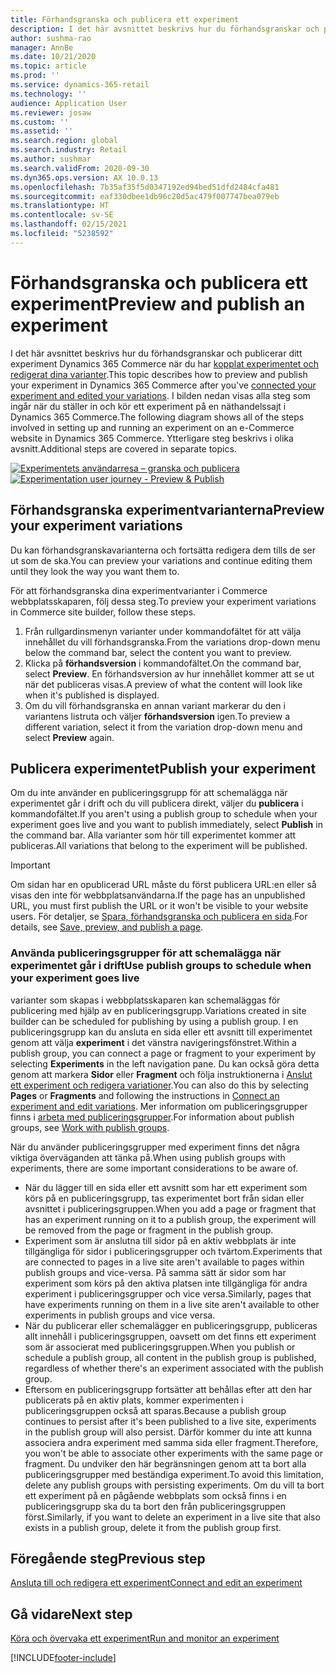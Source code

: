 ```yaml
---
title: Förhandsgranska och publicera ett experiment
description: I det här avsnittet beskrivs hur du förhandsgranskar och publicerar ett experiment från Dynamics 365 Commerce.
author: sushma-rao
manager: AnnBe
ms.date: 10/21/2020
ms.topic: article
ms.prod: ''
ms.service: dynamics-365-retail
ms.technology: ''
audience: Application User
ms.reviewer: josaw
ms.custom: ''
ms.assetid: ''
ms.search.region: global
ms.search.industry: Retail
ms.author: sushmar
ms.search.validFrom: 2020-09-30
ms.dyn365.ops.version: AX 10.0.13
ms.openlocfilehash: 7b35af35f5d0347192ed94bed51dfd2484cfa481
ms.sourcegitcommit: eaf330dbee1db96c20d5ac479f007747bea079eb
ms.translationtype: HT
ms.contentlocale: sv-SE
ms.lasthandoff: 02/15/2021
ms.locfileid: "5238592"
---
```

# <a name="preview-and-publish-an-experiment"></a><span data-ttu-id="3c591-103">Förhandsgranska och publicera ett experiment</span><span class="sxs-lookup"><span data-stu-id="3c591-103">Preview and publish an experiment</span></span>

<span data-ttu-id="3c591-104">I det här avsnittet beskrivs hur du förhandsgranskar och publicerar ditt experiment Dynamics 365 Commerce när du har [kopplat experimentet och redigerat dina varianter](experimentation-connect-edit.md).</span><span class="sxs-lookup"><span data-stu-id="3c591-104">This topic describes how to preview and publish your experiment in Dynamics 365 Commerce after you've [connected your experiment and edited your variations](experimentation-connect-edit.md).</span></span> <span data-ttu-id="3c591-105">I bilden nedan visas alla steg som ingår när du ställer in och kör ett experiment på en näthandelssajt i Dynamics 365 Commerce.</span><span class="sxs-lookup"><span data-stu-id="3c591-105">The following diagram shows all of the steps involved in setting up and running an experiment on an e-Commerce website in Dynamics 365 Commerce.</span></span> <span data-ttu-id="3c591-106">Ytterligare steg beskrivs i olika avsnitt.</span><span class="sxs-lookup"><span data-stu-id="3c591-106">Additional steps are covered in separate topics.</span></span>

<span data-ttu-id="3c591-107">[ ![Experimentets användarresa – granska och publicera](./media/experimentation_preview_publish.svg) ](./media/experimentation_preview_publish.svg#lightbox)</span><span class="sxs-lookup"><span data-stu-id="3c591-107">[ ![Experimentation user journey - Preview & Publish](./media/experimentation_preview_publish.svg) ](./media/experimentation_preview_publish.svg#lightbox)</span></span>

## <a name="preview-your-experiment-variations"></a><span data-ttu-id="3c591-108">Förhandsgranska experimentvarianterna</span><span class="sxs-lookup"><span data-stu-id="3c591-108">Preview your experiment variations</span></span>
<span data-ttu-id="3c591-109">Du kan förhandsgranskavarianterna och fortsätta redigera dem tills de ser ut som de ska.</span><span class="sxs-lookup"><span data-stu-id="3c591-109">You can preview your variations and continue editing them until they look the way you want them to.</span></span>

<span data-ttu-id="3c591-110">För att förhandsgranska dina experimentvarianter i Commerce webbplatsskaparen, följ dessa steg.</span><span class="sxs-lookup"><span data-stu-id="3c591-110">To preview your experiment variations in Commerce site builder, follow these steps.</span></span>

1. <span data-ttu-id="3c591-111">Från rullgardinsmenyn varianter under kommandofältet för att välja innehållet du vill förhandsgranska.</span><span class="sxs-lookup"><span data-stu-id="3c591-111">From the variations drop-down menu below the command bar, select the content you want to preview.</span></span> 
1. <span data-ttu-id="3c591-112">Klicka på **förhandsversion** i kommandofältet.</span><span class="sxs-lookup"><span data-stu-id="3c591-112">On the command bar, select **Preview**.</span></span> <span data-ttu-id="3c591-113">En förhandsversion av hur innehållet kommer att se ut när det publiceras visas.</span><span class="sxs-lookup"><span data-stu-id="3c591-113">A preview of what the content will look like when it's published is displayed.</span></span>
1. <span data-ttu-id="3c591-114">Om du vill förhandsgranska en annan variant markerar du den i variantens listruta och väljer **förhandsversion** igen.</span><span class="sxs-lookup"><span data-stu-id="3c591-114">To preview a different variation, select it from the variation drop-down menu and select **Preview** again.</span></span>

## <a name="publish-your-experiment"></a><span data-ttu-id="3c591-115">Publicera experimentet</span><span class="sxs-lookup"><span data-stu-id="3c591-115">Publish your experiment</span></span>
<span data-ttu-id="3c591-116">Om du inte använder en publiceringsgrupp för att schemalägga när experimentet går i drift och du vill publicera direkt, väljer du **publicera** i kommandofältet.</span><span class="sxs-lookup"><span data-stu-id="3c591-116">If you aren't using a publish group to schedule when your experiment goes live and you want to publish immediately, select **Publish** in the command bar.</span></span> <span data-ttu-id="3c591-117">Alla varianter som hör till experimentet kommer att publiceras.</span><span class="sxs-lookup"><span data-stu-id="3c591-117">All variations that belong to the experiment will be published.</span></span>
    
> [!IMPORTANT]
> <span data-ttu-id="3c591-118">Om sidan har en opublicerad URL måste du först publicera URL:en eller så visas den inte för webbplatsanvändarna.</span><span class="sxs-lookup"><span data-stu-id="3c591-118">If the page has an unpublished URL, you must first publish the URL or it won't be visible to your website users.</span></span> <span data-ttu-id="3c591-119">För detaljer, se [Spara, förhandsgranska och publicera en sida](save-preview-publish-page.md).</span><span class="sxs-lookup"><span data-stu-id="3c591-119">For details, see [Save, preview, and publish a page](save-preview-publish-page.md).</span></span>
    
### <a name="use-publish-groups-to-schedule-when-your-experiment-goes-live"></a><span data-ttu-id="3c591-120">Använda publiceringsgrupper för att schemalägga när experimentet går i drift</span><span class="sxs-lookup"><span data-stu-id="3c591-120">Use publish groups to schedule when your experiment goes live</span></span>
<span data-ttu-id="3c591-121">varianter som skapas i webbplatsskaparen kan schemaläggas för publicering med hjälp av en publiceringsgrupp.</span><span class="sxs-lookup"><span data-stu-id="3c591-121">Variations created in site builder can be scheduled for publishing by using a publish group.</span></span> <span data-ttu-id="3c591-122">I en publiceringsgrupp kan du ansluta en sida eller ett avsnitt till experimentet genom att välja **experiment** i det vänstra navigeringsfönstret.</span><span class="sxs-lookup"><span data-stu-id="3c591-122">Within a publish group, you can connect a page or fragment to your experiment by selecting **Experiments** in the left navigation pane.</span></span> <span data-ttu-id="3c591-123">Du kan också göra detta genom att markera **Sidor** eller **Fragment** och följa instruktionerna i [Anslut ett experiment och redigera variationer](experimentation-connect-edit.md).</span><span class="sxs-lookup"><span data-stu-id="3c591-123">You can also do this by selecting **Pages** or **Fragments** and following the instructions in [Connect an experiment and edit variations](experimentation-connect-edit.md).</span></span> <span data-ttu-id="3c591-124">Mer information om publiceringsgrupper finns i [arbeta med publiceringsgrupper](publish-groups.md).</span><span class="sxs-lookup"><span data-stu-id="3c591-124">For information about publish groups, see [Work with publish groups](publish-groups.md).</span></span>

<span data-ttu-id="3c591-125">När du använder publiceringsgrupper med experiment finns det några viktiga överväganden att tänka på.</span><span class="sxs-lookup"><span data-stu-id="3c591-125">When using publish groups with experiments, there are some important considerations to be aware of.</span></span>
- <span data-ttu-id="3c591-126">När du lägger till en sida eller ett avsnitt som har ett experiment som körs på en publiceringsgrupp, tas experimentet bort från sidan eller avsnittet i publiceringsgruppen.</span><span class="sxs-lookup"><span data-stu-id="3c591-126">When you add a page or fragment that has an experiment running on it to a publish group, the experiment will be removed from the page or fragment in the publish group.</span></span>
- <span data-ttu-id="3c591-127">Experiment som är anslutna till sidor på en aktiv webbplats är inte tillgängliga för sidor i publiceringsgrupper och tvärtom.</span><span class="sxs-lookup"><span data-stu-id="3c591-127">Experiments that are connected to pages in a live site aren't available to pages within publish groups and vice-versa.</span></span> <span data-ttu-id="3c591-128">På samma sätt är sidor som har experiment som körs på den aktiva platsen inte tillgängliga för andra experiment i publiceringsgrupper och vice versa.</span><span class="sxs-lookup"><span data-stu-id="3c591-128">Similarly, pages that have experiments running on them in a live site aren't available to other experiments in publish groups and vice versa.</span></span>
- <span data-ttu-id="3c591-129">När du publicerar eller schemalägger en publiceringsgrupp, publiceras allt innehåll i publiceringsgruppen, oavsett om det finns ett experiment som är associerat med publiceringsgruppen.</span><span class="sxs-lookup"><span data-stu-id="3c591-129">When you publish or schedule a publish group, all content in the publish group is published, regardless of whether there's an experiment associated with the publish group.</span></span>
- <span data-ttu-id="3c591-130">Eftersom en publiceringsgrupp fortsätter att behållas efter att den har publicerats på en aktiv plats, kommer experimenten i publiceringsgruppen också att sparas.</span><span class="sxs-lookup"><span data-stu-id="3c591-130">Because a publish group continues to persist after it's been published to a live site, experiments in the publish group will also persist.</span></span> <span data-ttu-id="3c591-131">Därför kommer du inte att kunna associera andra experiment med samma sida eller fragment.</span><span class="sxs-lookup"><span data-stu-id="3c591-131">Therefore, you won't be able to associate other experiments with the same page or fragment.</span></span> <span data-ttu-id="3c591-132">Du undviker den här begränsningen genom att ta bort alla publiceringsgrupper med beständiga experiment.</span><span class="sxs-lookup"><span data-stu-id="3c591-132">To avoid this limitation, delete any publish groups with persisting experiments.</span></span> <span data-ttu-id="3c591-133">Om du vill ta bort ett experiment på en pågående webbplats som också finns i en publiceringsgrupp ska du ta bort den från publiceringsgruppen först.</span><span class="sxs-lookup"><span data-stu-id="3c591-133">Similarly, if you want to delete an experiment in a live site that also exists in a publish group, delete it from the publish group first.</span></span>

## <a name="previous-step"></a><span data-ttu-id="3c591-134">Föregående steg</span><span class="sxs-lookup"><span data-stu-id="3c591-134">Previous step</span></span>
[<span data-ttu-id="3c591-135">Ansluta till och redigera ett experiment</span><span class="sxs-lookup"><span data-stu-id="3c591-135">Connect and edit an experiment</span></span>](experimentation-connect-edit.md)

## <a name="next-step"></a><span data-ttu-id="3c591-136">Gå vidare</span><span class="sxs-lookup"><span data-stu-id="3c591-136">Next step</span></span>
[<span data-ttu-id="3c591-137">Köra och övervaka ett experiment</span><span class="sxs-lookup"><span data-stu-id="3c591-137">Run and monitor an experiment</span></span>](experimentation-run-monitor.md)


[!INCLUDE[footer-include](../includes/footer-banner.md)]